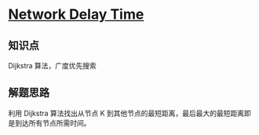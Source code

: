 # [Network Delay Time](https://leetcode.com/problems/network-delay-time/)

## 知识点

Dijkstra 算法，广度优先搜索

## 解题思路

利用 Dijkstra 算法找出从节点 K 到其他节点的最短距离，最后最大的最短距离即是到达所有节点所需时间。
